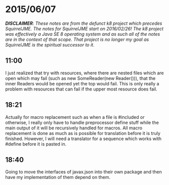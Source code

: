 # 2015/06/07

***DISCLAIMER***: _These notes are from the defunct k8 project which_
_precedes SquirrelJME. The notes for SquirrelJME start on 2016/02/26!_
_The k8 project was effectively a Java SE 8 operating system and as such_
_all of the notes are in the context of that scope. That project is no_
_longer my goal as SquirrelJME is the spiritual successor to it._

## 11:00

I just realized that try with resources, where there are nested files which
are open which may fail (such as new SomeReader(new Reader())), that the inner
Readers would be opened yet the top would fail. This is only really a problem
with resources that can fail if the upper most resource does fail.

## 18:21

Actually for macro replacement such as when a file is #included or otherwise,
I really only have to handle preprocessor define stuff while the main output
of it will be recursively handled for macros. All macro replacement is done as
much as is possible for translation before it is truly finished. However, I
will need a translator for a sequence which works with #define before it is
pasted in.

## 18:40

Going to move the interfaces of javax.json into their own package and then
have my implementation of them depend on them.

